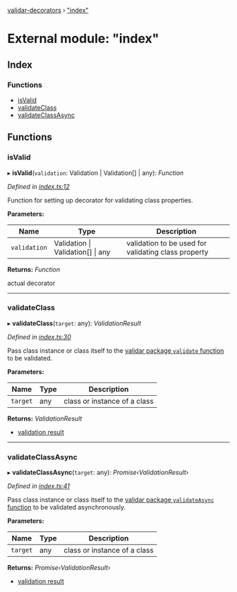 [validar-decorators](../README.md) › ["index"](_index_.md)

# External module: "index"

## Index

### Functions

* [isValid](_index_.md#isvalid)
* [validateClass](_index_.md#validateclass)
* [validateClassAsync](_index_.md#validateclassasync)

## Functions

###  isValid

▸ **isValid**(`validation`: Validation | Validation[] | any): *Function*

*Defined in [index.ts:12](https://github.com/ivandotv/validar-decorators/blob/1181cdc/src/index.ts#L12)*

Function for setting up decorator for validating class properties.

**Parameters:**

Name | Type | Description |
------ | ------ | ------ |
`validation` | Validation &#124; Validation[] &#124; any | validation to be used for validating class property |

**Returns:** *Function*

actual decorator

___

###  validateClass

▸ **validateClass**(`target`: any): *ValidationResult*

*Defined in [index.ts:30](https://github.com/ivandotv/validar-decorators/blob/1181cdc/src/index.ts#L30)*

Pass class instance or class itself to the [ validar package `validate` function](https://ivandotv.github.io/validar/validate)
to be validated.

**Parameters:**

Name | Type | Description |
------ | ------ | ------ |
`target` | any | class or instance of a class |

**Returns:** *ValidationResult*

- [ validation result](https://ivandotv.github.io/validar/validate/validation-result.html )

___

###  validateClassAsync

▸ **validateClassAsync**(`target`: any): *Promise‹ValidationResult›*

*Defined in [index.ts:41](https://github.com/ivandotv/validar-decorators/blob/1181cdc/src/index.ts#L41)*

Pass class instance or class itself to the [ validar package `validateAsync` function](https://ivandotv.github.io/validar/validate/validate-async.html)
to be validated asynchronously.

**Parameters:**

Name | Type | Description |
------ | ------ | ------ |
`target` | any | class or instance of a class |

**Returns:** *Promise‹ValidationResult›*

- [ validation result](https://ivandotv.github.io/validar/validate/validation-result.html )

